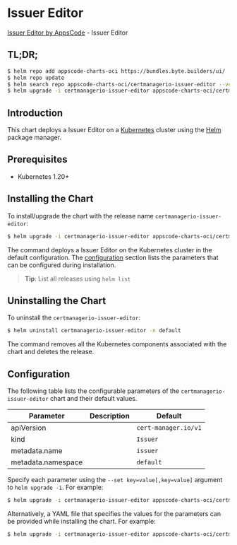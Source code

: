 # Issuer Editor

[Issuer Editor by AppsCode](https://appscode.com) - Issuer Editor

## TL;DR;

```bash
$ helm repo add appscode-charts-oci https://bundles.byte.builders/ui/
$ helm repo update
$ helm search repo appscode-charts-oci/certmanagerio-issuer-editor --version=v0.12.0
$ helm upgrade -i certmanagerio-issuer-editor appscode-charts-oci/certmanagerio-issuer-editor -n default --create-namespace --version=v0.12.0
```

## Introduction

This chart deploys a Issuer Editor on a [Kubernetes](http://kubernetes.io) cluster using the [Helm](https://helm.sh) package manager.

## Prerequisites

- Kubernetes 1.20+

## Installing the Chart

To install/upgrade the chart with the release name `certmanagerio-issuer-editor`:

```bash
$ helm upgrade -i certmanagerio-issuer-editor appscode-charts-oci/certmanagerio-issuer-editor -n default --create-namespace --version=v0.12.0
```

The command deploys a Issuer Editor on the Kubernetes cluster in the default configuration. The [configuration](#configuration) section lists the parameters that can be configured during installation.

> **Tip**: List all releases using `helm list`

## Uninstalling the Chart

To uninstall the `certmanagerio-issuer-editor`:

```bash
$ helm uninstall certmanagerio-issuer-editor -n default
```

The command removes all the Kubernetes components associated with the chart and deletes the release.

## Configuration

The following table lists the configurable parameters of the `certmanagerio-issuer-editor` chart and their default values.

|     Parameter      | Description |             Default             |
|--------------------|-------------|---------------------------------|
| apiVersion         |             | <code>cert-manager.io/v1</code> |
| kind               |             | <code>Issuer</code>             |
| metadata.name      |             | <code>issuer</code>             |
| metadata.namespace |             | <code>default</code>            |


Specify each parameter using the `--set key=value[,key=value]` argument to `helm upgrade -i`. For example:

```bash
$ helm upgrade -i certmanagerio-issuer-editor appscode-charts-oci/certmanagerio-issuer-editor -n default --create-namespace --version=v0.12.0 --set apiVersion=cert-manager.io/v1
```

Alternatively, a YAML file that specifies the values for the parameters can be provided while
installing the chart. For example:

```bash
$ helm upgrade -i certmanagerio-issuer-editor appscode-charts-oci/certmanagerio-issuer-editor -n default --create-namespace --version=v0.12.0 --values values.yaml
```
